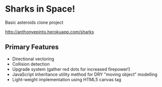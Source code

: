 # Sharks in Space!

Basic asteroids clone project

http://anthonyepinto.herokuapp.com/sharks

## Primary Features

  * Directional vectoring
  * Collision detection
  * Upgrade system (gather red dots for increased firepower!)
  * JavaScript inheritance utility method for DRY "moving object" modelling
  * Light-weight implementation using HTML5 canvas tag

